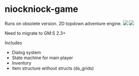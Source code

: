 # niockniock-game
Runs on obsolete version. 2D topdown adventure engine.
<img src="https://img.itch.zone/aW1nLzQxMDkyMzkucG5n/original/Hk3APl.png"/>
<img src="https://img.itch.zone/aW1hZ2UvNzM4MDE1LzQxMDkwMjYucG5n/347x500/raxrs6.png"/>

Need to migrate to GM:S 2.3+

Includes
- Dialog system
- State machine for main player
- Inventory
- Item structure without structs (ds_grids)
